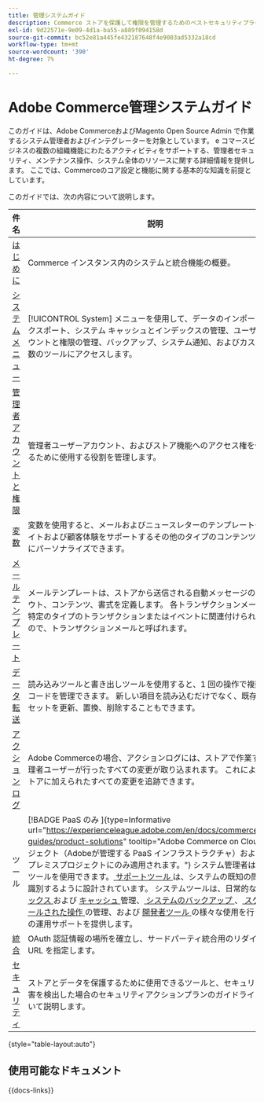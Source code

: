 ```yaml
---
title: 管理システムガイド
description: Commerce ストアを保護して権限を管理するためのベストセキュリティプラクティスや、データのインポートおよびエクスポート方法、統合と拡張機能の管理方法、日常のメンテナンスを行う方法を学びます。
exl-id: 9d22571e-9e09-4d1a-ba55-a889f094158d
source-git-commit: bc52e81a445fe432187648f4e9003ad5332a18cd
workflow-type: tm+mt
source-wordcount: '390'
ht-degree: 7%

---
```


# Adobe Commerce管理システムガイド

このガイドは、Adobe CommerceおよびMagento Open Source Admin で作業するシステム管理者およびインテグレーターを対象としています。 e コマースビジネスの複数の組織機能にわたるアクティビティをサポートする、管理者セキュリティ、メンテナンス操作、システム全体のリソースに関する詳細情報を提供します。 ここでは、Commerceのコア設定と機能に関する基本的な知識を前提としています。

このガイドでは、次の内容について説明します。

| 件名 | 説明 |
| ------- | ----------- |
| [ はじめに ](introduction.md) | Commerce インスタンス内のシステムと統合機能の概要。 |
| [ システムメニュー ](system-menu.md) | [!UICONTROL System] メニューを使用して、データのインポートとエクスポート、システム キャッシュとインデックスの管理、ユーザーアカウントと権限の管理、バックアップ、システム通知、およびカスタム変数のツールにアクセスします。 |
| [ 管理者アカウントと権限 ](permissions.md) | 管理者ユーザーアカウント、およびストア機能へのアクセス権を付与するために使用する役割を管理します。 |
| [ 変数 ](variables-predefined.md) | 変数を使用すると、メールおよびニュースレターのテンプレートや、サイトおよび顧客体験をサポートするその他のタイプのコンテンツを簡単にパーソナライズできます。 |
| [ メールテンプレート ](email-templates.md) | メールテンプレートは、ストアから送信される自動メッセージのレイアウト、コンテンツ、書式を定義します。 各トランザクションメールは、特定のタイプのトランザクションまたはイベントに関連付けられているので、トランザクションメールと呼ばれます。 |
| [ データ転送 ](data-transfer.md) | 読み込みツールと書き出しツールを使用すると、1 回の操作で複数のレコードを管理できます。 新しい項目を読み込むだけでなく、既存の製品セットを更新、置換、削除することもできます。 |
| [ アクションログ ](action-log.md) | Adobe Commerceの場合、アクションログには、ストアで作業する管理者ユーザーが行ったすべての変更が取り込まれます。 これにより、ストアに加えられたすべての変更を追跡できます。 |
| ツール | [!BADGE PaaS のみ ]{type=Informative url="https://experienceleague.adobe.com/en/docs/commerce/user-guides/product-solutions" tooltip="Adobe Commerce on Cloud プロジェクト（Adobeが管理する PaaS インフラストラクチャ）およびオンプレミスプロジェクトにのみ適用されます。"} システム管理者は一連のツールを使用できます。[ サポートツール ](support.md) は、システムの既知の問題を識別するように設計されています。 システムツールは、日常的な [ インデックス ](index-management.md) および [ キャッシュ ](cache-management.md) 管理、[ システムのバックアップ ](backups.md)、[ スケジュールされた操作 ](data-scheduled-import-export.md) の管理、および [ 開発者ツール ](developer-tools.md) の様々な使用を行うための運用サポートを提供します。 |
| [ 統合 ](integrations.md) | OAuth 認証情報の場所を確立し、サードパーティ統合用のリダイレクト URL を指定します。 |
| [ セキュリティ ](security.md) | ストアとデータを保護するために使用できるツールと、セキュリティ侵害を検出した場合のセキュリティアクションプランのガイドラインについて説明します。 |

{style="table-layout:auto"}

## 使用可能なドキュメント

{{docs-links}}
